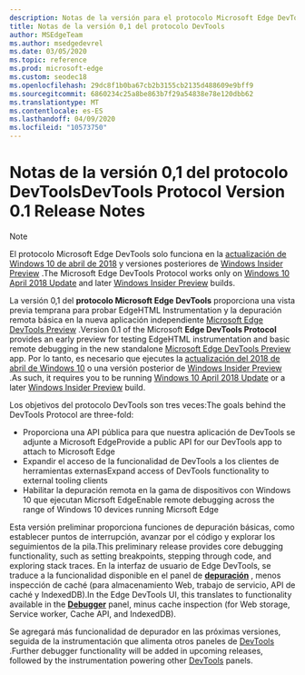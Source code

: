 ```yaml
---
description: Notas de la versión para el protocolo Microsoft Edge DevTools, versión 0,1
title: Notas de la versión 0,1 del protocolo DevTools
author: MSEdgeTeam
ms.author: msedgedevrel
ms.date: 03/05/2020
ms.topic: reference
ms.prod: microsoft-edge
ms.custom: seodec18
ms.openlocfilehash: 29dc8f1b0ba67cb2b3155cb2135d488609e9bff9
ms.sourcegitcommit: 6860234c25a8be863b7f29a54838e78e120dbb62
ms.translationtype: MT
ms.contentlocale: es-ES
ms.lasthandoff: 04/09/2020
ms.locfileid: "10573750"
---
```

# <span data-ttu-id="9e077-103">Notas de la versión 0,1 del protocolo DevTools</span><span class="sxs-lookup"><span data-stu-id="9e077-103">DevTools Protocol Version 0.1 Release Notes</span></span>

> [!NOTE]
> <span data-ttu-id="9e077-104">El protocolo Microsoft Edge DevTools solo funciona en la [actualización de Windows 10 de abril de 2018](https://blogs.windows.com/windowsexperience/2018/04/30/how-to-get-the-windows-10-april-2018-update/#5VXkQMU41CJzZPER.97) y versiones posteriores de [Windows Insider Preview](https://insider.windows.com/en-us/getting-started/) .</span><span class="sxs-lookup"><span data-stu-id="9e077-104">The Microsoft Edge DevTools Protocol works only on [Windows 10 April 2018 Update](https://blogs.windows.com/windowsexperience/2018/04/30/how-to-get-the-windows-10-april-2018-update/#5VXkQMU41CJzZPER.97) and later [Windows Insider Preview](https://insider.windows.com/en-us/getting-started/) builds.</span></span>

<span data-ttu-id="9e077-105">La versión 0,1 del **protocolo Microsoft Edge DevTools** proporciona una vista previa temprana para probar EdgeHTML Instrumentation y la depuración remota básica en la nueva aplicación independiente [Microsoft Edge DevTools Preview](https://www.microsoft.com/store/p/microsoft-edge-devtools-preview/9mzbfrmz0mnj?activetab=pivot%3aoverviewtab) .</span><span class="sxs-lookup"><span data-stu-id="9e077-105">Version 0.1 of the Microsoft **Edge DevTools Protocol** provides an early preview for testing EdgeHTML instrumentation and basic remote debugging in the new standalone [Microsoft Edge DevTools Preview](https://www.microsoft.com/store/p/microsoft-edge-devtools-preview/9mzbfrmz0mnj?activetab=pivot%3aoverviewtab) app.</span></span> <span data-ttu-id="9e077-106">Por lo tanto, es necesario que ejecutes la [actualización del 2018 de abril de Windows 10](https://blogs.windows.com/windowsexperience/2018/04/30/how-to-get-the-windows-10-april-2018-update/#5VXkQMU41CJzZPER.97) o una versión posterior de [Windows Insider Preview](https://insider.windows.com/en-us/getting-started/) .</span><span class="sxs-lookup"><span data-stu-id="9e077-106">As such, it requires you to be running [Windows 10 April 2018 Update](https://blogs.windows.com/windowsexperience/2018/04/30/how-to-get-the-windows-10-april-2018-update/#5VXkQMU41CJzZPER.97) or a later [Windows Insider Preview](https://insider.windows.com/en-us/getting-started/) build.</span></span>

<span data-ttu-id="9e077-107">Los objetivos del protocolo DevTools son tres veces:</span><span class="sxs-lookup"><span data-stu-id="9e077-107">The goals behind the DevTools Protocol are three-fold:</span></span>

 - <span data-ttu-id="9e077-108">Proporciona una API pública para que nuestra aplicación de DevTools se adjunte a Microsoft Edge</span><span class="sxs-lookup"><span data-stu-id="9e077-108">Provide a public API for our DevTools app to attach to Microsoft Edge</span></span>
 - <span data-ttu-id="9e077-109">Expandir el acceso de la funcionalidad de DevTools a los clientes de herramientas externas</span><span class="sxs-lookup"><span data-stu-id="9e077-109">Expand access of DevTools functionality to external tooling clients</span></span>
 - <span data-ttu-id="9e077-110">Habilitar la depuración remota en la gama de dispositivos con Windows 10 que ejecutan Micrsoft Edge</span><span class="sxs-lookup"><span data-stu-id="9e077-110">Enable remote debugging across the range of Windows 10 devices running Micrsoft Edge</span></span> 

<span data-ttu-id="9e077-111">Esta versión preliminar proporciona funciones de depuración básicas, como establecer puntos de interrupción, avanzar por el código y explorar los seguimientos de la pila.</span><span class="sxs-lookup"><span data-stu-id="9e077-111">This preliminary release provides core debugging functionality, such as setting breakpoints, stepping through code, and exploring stack traces.</span></span> <span data-ttu-id="9e077-112">En la interfaz de usuario de Edge DevTools, se traduce a la funcionalidad disponible en el panel de [**depuración**](../../devtools-guide/debugger.md) , menos inspección de caché (para almacenamiento Web, trabajo de servicio, API de caché y IndexedDB).</span><span class="sxs-lookup"><span data-stu-id="9e077-112">In the Edge DevTools UI, this translates to functionality available in the [**Debugger**](../../devtools-guide/debugger.md) panel, minus cache inspection (for Web storage, Service worker, Cache API, and IndexedDB).</span></span> 

<span data-ttu-id="9e077-113">Se agregará más funcionalidad de depurador en las próximas versiones, seguida de la instrumentación que alimenta otros paneles de [DevTools](../../devtools-guide.md) .</span><span class="sxs-lookup"><span data-stu-id="9e077-113">Further debugger functionality will be added in upcoming releases, followed by the instrumentation powering other [DevTools](../../devtools-guide.md) panels.</span></span>
